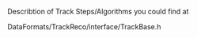 Describtion of Track Steps/Algorithms you could find at 

DataFormats/TrackReco/interface/TrackBase.h
